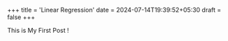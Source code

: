 +++
title = 'Linear Regression'
date = 2024-07-14T19:39:52+05:30
draft = false
+++

This is My First Post !
